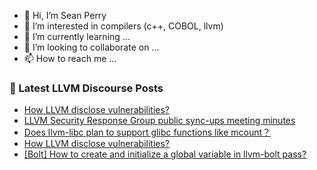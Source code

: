 - 👋 Hi, I’m Sean Perry
- 👀 I’m interested in compilers (c++, COBOL, llvm)
- 🌱 I’m currently learning ...
- 💞️ I’m looking to collaborate on ...
- 📫 How to reach me ...

<!---
s66perry/s66perry is a ✨ special ✨ repository because its `README.md` (this file) appears on your GitHub profile.
You can click the Preview link to take a look at your changes.
--->
### 📕 Latest LLVM Discourse Posts

<!-- DISCOURSE-LLVM:START -->
- [How LLVM disclose vulnerabilities?](https://discourse.llvm.org/t/how-llvm-disclose-vulnerabilities/87409#post_3)
- [LLVM Security Response Group public sync-ups meeting minutes](https://discourse.llvm.org/t/llvm-security-response-group-public-sync-ups-meeting-minutes/62735?page=3#post_42)
- [Does llvm-libc plan to support glibc functions like mcount？](https://discourse.llvm.org/t/does-llvm-libc-plan-to-support-glibc-functions-like-mcount/87407#post_2)
- [How LLVM disclose vulnerabilities?](https://discourse.llvm.org/t/how-llvm-disclose-vulnerabilities/87409#post_2)
- [[Bolt] How to create and initialize a global variable in llvm-bolt pass?](https://discourse.llvm.org/t/bolt-how-to-create-and-initialize-a-global-variable-in-llvm-bolt-pass/84905#post_2)
<!-- DISCOURSE-LLVM:END -->
